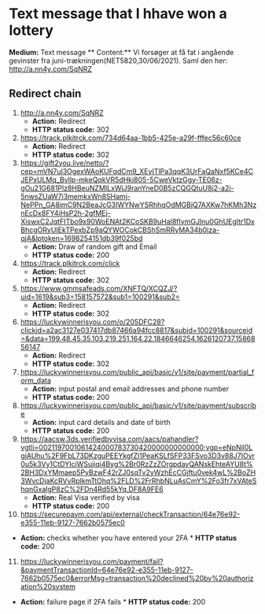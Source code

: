 # Text message that I hhave won a lottery

**Medium:** Text message
** Content:** Vi forsøger at få fat i angående gevinster fra juni-trækningen(NET5820,30/06/2021). Saml den her: http://a.nn4y.com/SqNRZ 

## Redirect chain
1. http://a.nn4y.com/SqNRZ
    * **Action:** Redirect
    * **HTTP status code:** 302
2. https://track.plkitrck.com/734d64aa-1bb5-425e-a29f-fffec56c60ce
    * **Action:** Redirect
    * **HTTP status code:** 302
3. https://gift2you.live/netto/?cep=mVN7ul3OgexWAoKUFqdCm9_XEyITlPa3qqK3UrFaQaNxf5KCe4CJEPxULMq_Bvllp-mkeQqkVR5dHki805-5CweVktzGgy-TE06z-gOu21G681Plz8HBeuNZMILxWiJ9ranYneD0B5zCQGQtuU8j2-a2i-5nwsZUaW7i3memkxWn8SHamj-NePPn_GA8imC9N2BeaJcG3IWYNwYSRhhqOdMGBjQ7AXKw7hKMh3NznEcDx8FY4iHsP2h-2gfMEj-XiswxC2JqtFITbo9x90WoENAt2KCoSKB9uHal8fIymGJlnu0GhUEgltr1DxBhcgORyUIEkTPexbZp9aQYWOCokCBShSmRRyMA34b0iza-qjA&lptoken=1698254151db39f025bd
    * **Action:** Draw of random gift and Email
    * **HTTP status code:** 200
4. https://track.plkitrck.com/click
   * **Action:** Redirect
    * **HTTP status code:** 302
5. https://www.gmmsafeads.com/XNFTQ/XCQZJ/?uid=1619&sub3=158157572&sub1=100291&sub2=
   * **Action:** Redirect
    * **HTTP status code:** 302
6. https://luckywinnerisyou.com/o/205DFC28?clickid=a2ac3127e037417db87466a94fcc8817&subid=100291&sourceid=&data=199.48.45.35.103.219.251.164.22.1846646254.1626120737.1586856147
   * **Action:** Redirect
    * **HTTP status code:** 302
7. https://luckywinnerisyou.com/public_api/basic/v1/site/payment/partial_form_data 
   * **Action:** input postal and email addresses and phone number
    * **HTTP status code:** 200
8. https://luckywinnerisyou.com/public_api/basic/v1/site/payment/subscribe
   * **Action:** input card details and date of birth
    * **HTTP status code:** 200
9. https://aacsw.3ds.verifiedbyvisa.com/aacs/pahandler?vgtli=0021197001061424000783730420000000000000;vgp=eNpNjl0LgjAUhu%2F9FbL73DKzguPEEYkgfZl1PeaKSLfSFP33FSvo3D3v88J7IOyr0u5k3Vy1CtDYIciWSujiqi4Byg%2Br0RzZzZOrgpdayQANskEhteAYU8t%2BH3DxYMmaep5PyBzwF42rZJ0sqTv2yWzhEcCGjftu0vek4wL%2BoZH3WvcDjaKcRVvRplkmTtOhq%2FLD%2FrRhbNLuAsCmY%2Fo3fr7xVAteShqnGxalgP8zC%2FDn4Rd55kYq.DF8A9FE6
   * **Action:** Real Visa verified by visa
    * **HTTP status code:** 200
10. https://securepaym.com/api/external/checkTransaction/64e76e92-e355-11eb-9127-7662b0575ec0
   * **Action:** checks whether you have entered your 2FA
    * **HTTP status code:** 200
11. https://luckywinnerisyou.com/payment/fail?&paymentTransactionId=64e76e92-e355-11eb-9127-7662b0575ec0&errorMsg=transaction%20declined%20by%20authorization%20system
   * **Action:** failure page if 2FA fails
    * **HTTP status code:** 200
    
